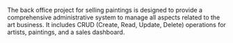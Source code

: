The back office project for selling paintings is designed to provide a comprehensive administrative system to manage all aspects related to the art business. It includes CRUD (Create, Read, Update, Delete) operations for artists, paintings, and a sales dashboard.
